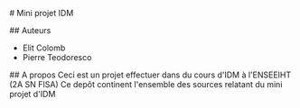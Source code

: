 # Mini projet IDM

## Auteurs
* Elit Colomb
* Pierre Teodoresco

## A propos
Ceci est un projet effectuer dans du cours d'IDM à l'ENSEEIHT (2A SN FISA)
Ce depôt continent l'ensemble des sources relatant du mini projet d'IDM
